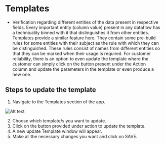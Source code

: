 # Templates

- Verification regarding different entities of the data present in respective fields. Every important entity (column value) present in any dataflow has a technicality binned with it that distinguishes it from other entities. Templates provide a similar feature here. They contain some pre-build rules for some entities with their subject as the rule with which they can be distinguished. These rules consist of names from different entities so that they can be marked when their usage is required. For customer reliability, there is an option to even update the template where the customer can simply click on the button present under the Action column and update the parameters in the template or even produce a new one.

## Steps to update the template
1. Navigate to the Templates section of the app.

![Alt text](https://github.com/skypointcloud/platform/blob/master/docs/doc_snippets/templates.png?raw=true)

2. Choose which template/s you want to update.
3. Click on the button provided under action to update the template.
4. A new update Template window will appear.
5. Make all the necessary changes you want and click on SAVE.

